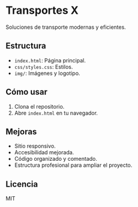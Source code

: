 # Transportes X

Soluciones de transporte modernas y eficientes.

## Estructura

- `index.html`: Página principal.
- `css/styles.css`: Estilos.
- `img/`: Imágenes y logotipo.

## Cómo usar

1. Clona el repositorio.
2. Abre `index.html` en tu navegador.

## Mejoras

- Sitio responsivo.
- Accesibilidad mejorada.
- Código organizado y comentado.
- Estructura profesional para ampliar el proyecto.

## Licencia

MIT